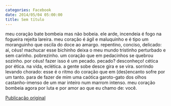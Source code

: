 ```yaml
---
categories: Facebook
date: 2014/05/04 05:00:00
title: Sem título
---
```


meu coração bate
bombeia
mas não bobeia.
ele arde, incendeia
é fogo na fogueira
rejeita lareira.
meu coração é ágil e maluquinho
e é tipo um moranguinho
que oscila do doce ao amargo.
repentino, conciso, delicado:
ai, céus!
machucar esse bichinho
deixa o meu mundo tristinho
perturbado
e sem carinho.
pobrezinho.
um coração
que em pedacinhos
se quebrou sozinho.
por céus!
fazer isso é um pecado.
pecado?
desconheço!
cética
por ética.
na vida,
eclética.
a gente sobe
desce
gira
e se vira.
sorrindo
levando
chorado:
esse é o ritmo
do coração
que em (des)encanto
sofre
por um tanto.
para de fazer de mim uma caótica
garoto-gato
dos olhos
castanho-imenso
de um mar inteiro
num marrom intenso.
meu coração bombeia
agora por luta
e por amor
ao que eu chamo de:
você.

[Publicação original](https://www.facebook.com/permalink.php?story_fbid=1419230448347319&id=1418031755133855)
